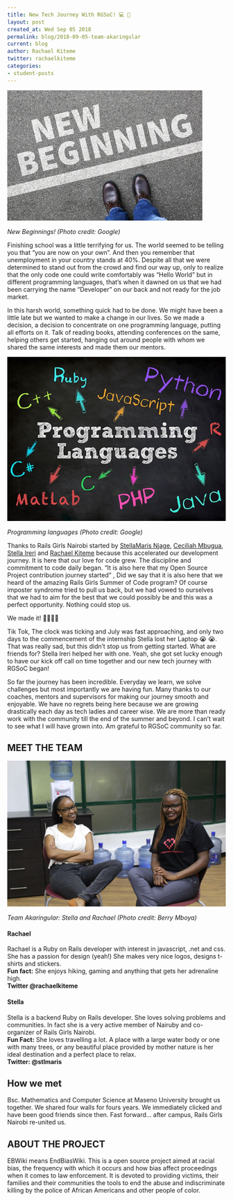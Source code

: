 ```yaml
---
title: New Tech Journey With RGSoC! 💻 🎊
layout: post
created_at: Wed Sep 05 2018
permalink: blog/2018-09-05-team-akaringular
current: blog
author: Rachael Kiteme
twitter: rachaelkiteme
categories:
- student-posts
---
```


![New Beginnings!](/img/blog/2018/2018-09-05-rgsoc-akaringular_begin.jpeg)
<div class="image-credits"><em>New Beginnings! (Photo credit: Google)</em></div>

Finishing school was a little terrifying for us. The world seemed to be  telling you that “you are now on your own”. And then you remember that unemployment in your country stands at 40%. Despite all that we were determined to stand out from the crowd and find our way up, only to realize that the only code one could write comfortably was “Hello World” but in different programming languages, that’s when it dawned on us that we  had been carrying the name “Developer” on our back and not ready for the job market.

In this harsh world,  something quick had to be done. We might have been a little late but we wanted to make a change in our lives. So we made a decision, a decision to concentrate on one programming language, putting all efforts on it. Talk of reading books, attending conferences on the same, helping others get started, hanging out around people with whom we shared the same interests and made them our mentors.


![Programming Languages!](/img/blog/2018/2018-09-05-rgsoc-akaringular_languages.jpeg)
<div class="image-credits"><em>Programming languages (Photo credit: Google)</em></div>



Thanks to Rails Girls Nairobi started by [StellaMaris Njage](https://github.com/StlMaris123),
[Ceciliah Mbugua](https://github.com/cesswairimu), [Stella Ireri](https://github.com/stlireri) and [Rachael Kiteme](https://github.com/rachaelkiteme) because this accelerated our development journey. It is here that our love for code grew. The discipline and commitment to code daily began. “It is also here that  my Open Source Project contribution journey started” , Did we say that it is also here that we heard of the amazing Rails Girls Summer of Code program? Of course imposter syndrome tried to pull us back, but we had vowed to ourselves that we had to aim for the best that we could possibly be and this was a perfect opportunity. Nothing could stop us.


We made it! 🎉🎉🎉🎉

Tik Tok, The clock was ticking and July was fast approaching, and only two days to the commencement of the internship  Stella lost her Laptop :sob: :sob:. That was really sad, but this didn’t stop us from getting started. What are friends for? Stella Ireri helped her with one. Yeah, she got set lucky enough to have our kick off call on time together and our new tech journey with RGSoC began!

So far the journey has been incredible. Everyday we learn, we solve challenges but most importantly we are having fun. Many thanks to our coaches, mentors and supervisors for making our journey smooth and enjoyable. We have no regrets being here because we are growing drastically each day as  tech ladies and career wise.  We are more than ready  work with the community till the end of the summer and beyond. I can’t wait to see what I will have grown into. Am grateful to RGSoC community so far.




## MEET THE TEAM
![Team Akaringular: Stellamaris and Rachael](/img/blog/2018/2018-09-05-rgsoc-team-akaringular.jpeg)
<div class="image-credits"><em>Team Akaringular: Stella and Rachael (Photo credit: Berry Mboya)</em></div>

#### Rachael  
Rachael is a Ruby on Rails developer with interest in javascript, .net and css. She has a passion for design (yeah!) She makes very nice logos, designs t-shirts and stickers. <br>
**Fun fact:** She enjoys hiking, gaming and anything that gets her adrenaline high. <br>
**Twitter @rachaelkiteme**

#### Stella
Stella is a backend Ruby on Rails developer. She loves solving problems and communities. In fact she is a very active member of Nairuby and co-organizer of Rails Girls Nairobi. <br>
**Fun Fact:** She loves travelling a lot. A place with a large water body or one with many trees, or any  beautiful place provided by mother nature is her ideal destination and a perfect place to relax. <br>
**Twitter: @stlmaris**



## How we met
Bsc. Mathematics and Computer Science at Maseno University brought us together. We shared four walls for fours years. We immediately clicked and have been good friends since then. Fast forward… after campus, Rails Girls Nairobi re-united us.

## ABOUT THE PROJECT
EBWiki means EndBiasWiki. This is a open source project aimed at racial bias, the frequency with which it occurs and how bias affect proceedings when it comes to law enforcement. It is devoted to providing victims, their families and their communities the tools to end the abuse and indiscriminate killing by the police of African Americans and other people of color.
